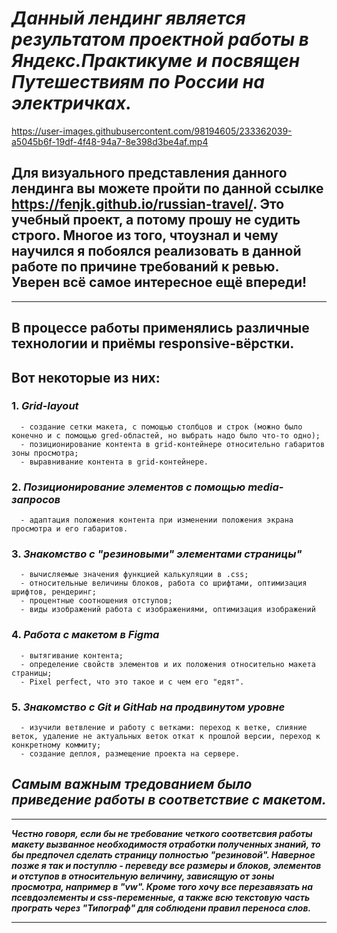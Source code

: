 # **_Данный лендинг является результатом проектной работы в Яндекс.Практикуме и посвящен Путешествиям по России на электричках._**

https://user-images.githubusercontent.com/98194605/233362039-a5045b6f-19df-4f48-94a7-8e398d3be4af.mp4

## Для визуального представления данного лендинга вы можете пройти по данной ссылке https://fenjk.github.io/russian-travel/. Это учебный проект, а потому прошу не судить строго. Многое из того, чтоузнал и чему научился я побоялся реализовать в данной работе по причине требований к ревью. Уверен всё самое интересное ещё впереди!
___

## В процессе работы применялись различные технологии и приёмы responsive-вёрстки.
## Вот некоторые из них:  
  
### 1. **_Grid-layout_**
      - создание сетки макета, с помощью столбцов и строк (можно было конечно и с помощью gred-областей, но выбрать надо было что-то одно);
      - позиционирование контента в grid-контейнере относительно габаритов зоны просмотра;
      - выравнивание контента в grid-контейнере.
### 2. **_Позиционирование элементов с помощью media-запросов_**
      - адаптация положения контента при изменении положения экрана просмотра и его габаритов.
### 3. **_Знакомство с "резиновыми" элементами страницы"_**
      - вычисляемые значения функцией калькуляции в .css;
      - относительные величины блоков, работа со шрифтами, оптимизация шрифтов, рендеринг;
      - процентные соотношения отступов;
      - виды изображений работа с изображениями, оптимизация изображений
### 4. **_Работа с макетом в Figma_**
      - вытягивание контента;
      - определение свойств элементов и их положения относительно макета страницы;
      - Pixel perfect, что это такое и с чем его "едят".
### 5. **_Знакомство с Git и GitHab на продвинутом уровне_**
      - изучили ветвление и работу с ветками: переход к ветке, слияние веток, удаление не актуальных веток откат к прошлой версии, переход к конкретному коммиту;
      - создание деплоя, размещение проекта на сервере.

## *Самым важным тредованием было приведение работы в соответствие с макетом.*
___

 **_Честно говоря, если бы не требование четкого соответсвия работы макету вызванное необходимостя отработки полученных знаний, то бы предпочел сделать страницу полностью "резиновой". Наверное позже я так и поступлю - переведу все размеры и блоков, элементов и отступов в относительную величину, зависящую от зоны просмотра, например в "vw". Кроме того хочу все перезавязать на псевдоэлементы и css-переменные, а также всю текстовую часть програть через "Типограф" для соблюдени правил переноса слов._** 
 ___
